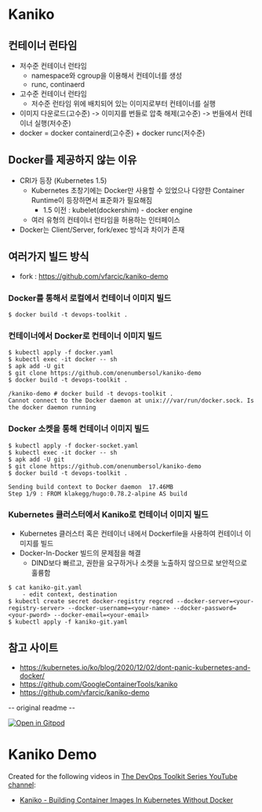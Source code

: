 # Kaniko

## 컨테이너 런타임
- 저수준 컨테이너 런타임
  - namespace와 cgroup을 이용해서 컨테이너를 생성
  - runc, continaerd
- 고수준 컨테이너 런타임
  - 저수준 런타임 위에 배치되어 있는 이미지로부터 컨테이너를 실행
- 이미지 다운로드(고수준) -> 이미지를 번들로 압축 해제(고수준) -> 번들에서 컨테이너 실행(저수준)
- docker = docker containerd(고수준) + docker runc(저수준)

## Docker를 제공하지 않는 이유
- CRI가 등장 (Kubernetes 1.5)
  - Kubernetes 초창기에는 Docker만 사용할 수 있었으나 다양한 Container Runtime이 등장하면서 표준화가 필요해짐
    - 1.5 이전 : kubelet(dockershim) - docker engine
  - 여러 유형의 컨테이너 런타임을 허용하는 인터페이스
- Docker는 Client/Server, fork/exec 방식과 차이가 존재

## 여러가지 빌드 방식
- fork : https://github.com/vfarcic/kaniko-demo
  
### Docker를 통해서 로컬에서 컨테이너 이미지 빌드
```
$ docker build -t devops-toolkit .
``` 

### 컨테이너에서 Docker로 컨테이너 이미지 빌드
```
$ kubectl apply -f docker.yaml
$ kubectl exec -it docker -- sh
$ apk add -U git
$ git clone https://github.com/onenumbersol/kaniko-demo
$ docker build -t devops-toolkit .

/kaniko-demo # docker build -t devops-toolkit .
Cannot connect to the Docker daemon at unix:///var/run/docker.sock. Is the docker daemon running

```

### Docker 소켓을 통해 컨테이너 이미지 빌드
```
$ kubectl apply -f docker-socket.yaml
$ kubectl exec -it docker -- sh
$ apk add -U git
$ git clone https://github.com/onenumbersol/kaniko-demo
$ docker build -t devops-toolkit .

Sending build context to Docker daemon  17.46MB
Step 1/9 : FROM klakegg/hugo:0.78.2-alpine AS build

```

### Kubernetes 클러스터에서 Kaniko로 컨테이너 이미지 빌드
- Kubernetes 클러스터 혹은 컨테이너 내에서 Dockerfile을 사용하여 컨테이너 이미지를 빌드
- Docker-In-Docker 빌드의 문제점을 해결
  - DIND보다 빠르고, 권한을 요구하거나 소켓을 노출하지 않으므로 보안적으로 훌륭함
```
$ cat kaniko-git.yaml
    - edit context, destination
$ kubectl create secret docker-registry regcred --docker-server=<your-registry-server> --docker-username=<your-name> --docker-password=<your-pword> --docker-email=<your-email>
$ kubectl apply -f kaniko-git.yaml
```

## 참고 사이트
- https://kubernetes.io/ko/blog/2020/12/02/dont-panic-kubernetes-and-docker/
- https://github.com/GoogleContainerTools/kaniko
- https://github.com/vfarcic/kaniko-demo

-- original readme --

[![Open in Gitpod](https://gitpod.io/button/open-in-gitpod.svg)](https://gitpod.io/#https://github.com/vfarcic/copilot-demo)

# Kaniko Demo

Created for the following videos in [The DevOps Toolkit Series YouTube channel](https://www.youtube.com/c/TheDevOpsToolkitSeries):

* [Kaniko - Building Container Images In Kubernetes Without Docker](https://youtu.be/EgwVQN6GNJg)